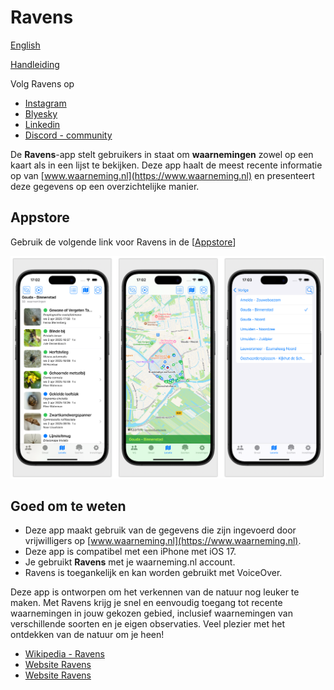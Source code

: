 # Ravens

[English](READMEeng.MD)

[Handleiding](manual.md)

Volg Ravens op 

* [Instagram](https://www.instagram.com/ravensobs?igsh=MTliemQ4N2tnbDkxbA%3D%3D&utm_source=qrigsh=MTliemQ4N2tnbDkxbA%3D%3D&utm_source=qr)  
* [Blyesky](https://bsky.app/profile/ravenscorvus.bsky.social)
* [Linkedin](https://www.linkedin.com/in/ericdequartel)
* [Discord - community](https://discord.gg/gqaeeGZp)


De **Ravens**-app stelt gebruikers in staat om **waarnemingen** zowel op een kaart als in een lijst te bekijken. Deze app haalt de meest recente informatie op van [www.waarneming.nl](https://www.waarneming.nl) en presenteert deze gegevens op een overzichtelijke manier. 

## Appstore
Gebruik de volgende link voor Ravens in de [[Appstore](https://apps.apple.com/nl/app/ravens/id6475675260)]

![Ravens](./images/viewsLocation.png)

## Goed om te weten
- Deze app maakt gebruik van de gegevens die zijn ingevoerd door vrijwilligers op [www.waarneming.nl](https://www.waarneming.nl). 
- Deze app is compatibel met een iPhone met iOS 17. 
- Je gebruikt **Ravens** met je waarneming.nl account.
- Ravens is toegankelijk en kan worden gebruikt met VoiceOver.

Deze app is ontworpen om het verkennen van de natuur nog leuker te maken. Met Ravens krijg je snel en eenvoudig toegang tot recente waarnemingen in jouw gekozen gebied, inclusief waarnemingen van verschillende soorten en je eigen observaties. Veel plezier met het ontdekken van de natuur om je heen!


* [Wikipedia - Ravens](https://en.wikipedia.org/wiki/Huginn_and_Muninn)
* [Website Ravens](https://www.ravensobs.com)
* [Website Ravens](https://www.ravensobs.com)

<!--## Koffie?

## TestFlight
Gebruik de link [Ravens TestFlight](https://testflight.apple.com/join/TzVrvU1x) of scan de QR-code en je kunt de app testen via TestFlight op je iPhone. Je krijgt dan instructies over hoe je de app moet installeren
![QR-code](./images/QRCode.png)

Het ontwikkelen van de app doe ik geheel vrijwillig, iedereen kan hier gebruik van maken. Om de kosten een beetje te dekken en je beleeft plezier aan **Ravens** tracteer me dan op een [**kopje koffie**](https://www.buymeacoffee.com/4f4r4t6ytba) .

[![Kopje koffie](./images/bmc-button.png)](https://www.buymeacoffee.com/4f4r4t6ytba)-->
